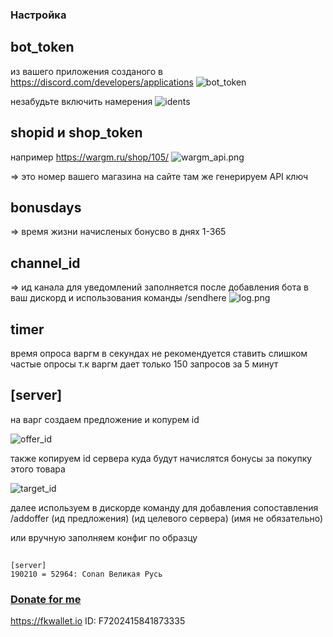 ### Настройка

## bot_token
из вашего приложения созданого в https://discord.com/developers/applications
![bot_token](https://junger.zzux.com/webhook/guide/4.png)

незабудьте включить намерения
![idents](https://junger.zzux.com/webhook/guide/3.png)

## shopid и shop_token
например https://wargm.ru/shop/105/
 ![wargm_api.png](https://junger.zzux.com/webhook/guide/wargm_shop_api.png)
 
=> это номер вашего магазина на сайте там же генерируем API ключ

## bonusdays 
=> время жизни начисленых бонусво в днях 1-365
## channel_id 
=> ид канала для уведомлений заполняется после добавления бота в ваш дискорд и использования команды /sendhere
 ![log.png](https://junger.zzux.com/webhook/guide/log.png)

## timer 
время опроса варгм в секундах
не рекомендуется ставить слишком частые опросы
т.к варгм дает только 150 запросов за 5 минут

## [server]
 на варг создаем предложение и копурем id

![offer_id](https://junger.zzux.com/webhook/guide/offer_id.png)

также копируем id сервера куда будут начислятся бонусы за покупку этого товара

![target_id](https://junger.zzux.com/webhook/guide/target_id.png)

далее используем в дискорде команду для добавления сопоставления
/addoffer (ид предложения) (ид целевого сервера) (имя не обязательно)

или вручную заполняем конфиг по образцу
##  
    [server]
    190210 = 52964: Conan Великая Русь


### [Donate for me](https://yoomoney.ru/to/4100116619431314)
https://fkwallet.io  ID: F7202415841873335


 
